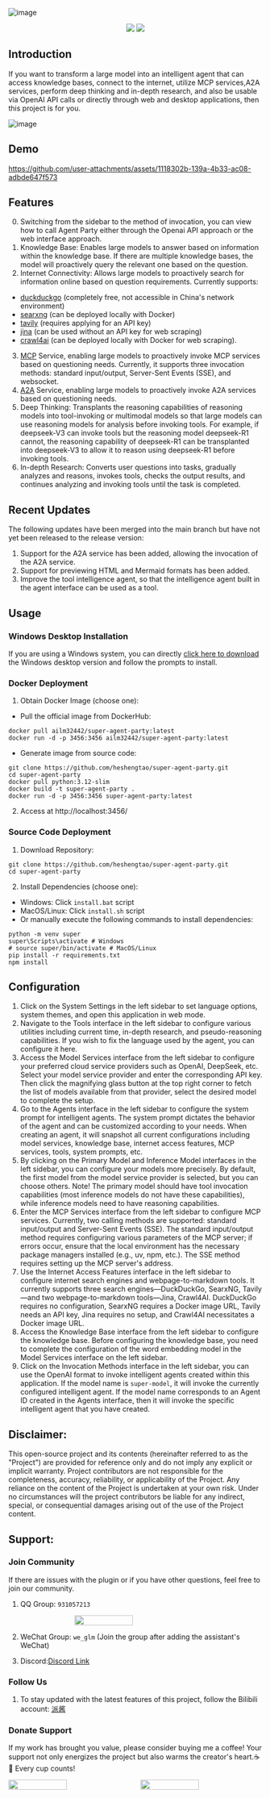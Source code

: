 ![image](static/source/agent_party.png)

<div align="center">
  <a href="./README_ZH.md"><img src="https://img.shields.io/badge/简体中文-d9d9d9"></a>
  <a href="./README.md"><img src="https://img.shields.io/badge/English-d9d9d9"></a>
</div>

## Introduction

If you want to transform a large model into an intelligent agent that can access knowledge bases, connect to the internet, utilize MCP services,A2A services, perform deep thinking and in-depth research, and also be usable via OpenAI API calls or directly through web and desktop applications, then this project is for you.

![image](static/source/image.png)

## Demo
https://github.com/user-attachments/assets/1118302b-139a-4b33-ac08-adbde647f573

## Features

0. Switching from the sidebar to the method of invocation, you can view how to call Agent Party either through the Openai API approach or the web interface approach.
1. Knowledge Base: Enables large models to answer based on information within the knowledge base. If there are multiple knowledge bases, the model will proactively query the relevant one based on the question.
2. Internet Connectivity: Allows large models to proactively search for information online based on question requirements. Currently supports:
- [duckduckgo](https://duckduckgo.com/) (completely free, not accessible in China's network environment)
- [searxng](https://github.com/searxng/searxng) (can be deployed locally with Docker)
- [tavily](https://tavily.com/) (requires applying for an API key)
- [jina](https://github.com/jina-ai/jina) (can be used without an API key for web scraping)
- [crawl4ai](https://github.com/unclecode/crawl4ai) (can be deployed locally with Docker for web scraping).
3. [MCP](https://modelcontextprotocol.io/introduction) Service, enabling large models to proactively invoke MCP services based on questioning needs. Currently, it supports three invocation methods: standard input/output, Server-Sent Events (SSE), and websocket.
4. [A2A](https://github.com/google/A2A) Service, enabling large models to proactively invoke A2A services based on questioning needs.
5. Deep Thinking: Transplants the reasoning capabilities of reasoning models into tool-invoking or multimodal models so that large models can use reasoning models for analysis before invoking tools. For example, if deepseek-V3 can invoke tools but the reasoning model deepseek-R1 cannot, the reasoning capability of deepseek-R1 can be transplanted into deepseek-V3 to allow it to reason using deepseek-R1 before invoking tools.
6. In-depth Research: Converts user questions into tasks, gradually analyzes and reasons, invokes tools, checks the output results, and continues analyzing and invoking tools until the task is completed.

## Recent Updates
The following updates have been merged into the main branch but have not yet been released to the release version:
1. Support for the A2A service has been added, allowing the invocation of the A2A service.
2. Support for previewing HTML and Mermaid formats has been added.
3. Improve the tool intelligence agent, so that the intelligence agent built in the agent interface can be used as a tool. 

## Usage

### Windows Desktop Installation

If you are using a Windows system, you can directly [click here to download](https://github.com/heshengtao/super-agent-party/releases/download/v0.1.0/Super.Agent.Party-Setup-0.1.0.exe) the Windows desktop version and follow the prompts to install.

### Docker Deployment

1. Obtain Docker Image (choose one):
- Pull the official image from DockerHub:
```shell
docker pull ailm32442/super-agent-party:latest
docker run -d -p 3456:3456 ailm32442/super-agent-party:latest
```

- Generate image from source code:
```shell
git clone https://github.com/heshengtao/super-agent-party.git
cd super-agent-party
docker pull python:3.12-slim 
docker build -t super-agent-party . 
docker run -d -p 3456:3456 super-agent-party:latest
```

2. Access at http://localhost:3456/

### Source Code Deployment

1. Download Repository:
```shell
git clone https://github.com/heshengtao/super-agent-party.git
cd super-agent-party
```

2. Install Dependencies (choose one):
- Windows: Click `install.bat` script
- MacOS/Linux: Click `install.sh` script
- Or manually execute the following commands to install dependencies:
```shell
python -m venv super
super\Scripts\activate # Windows
# source super/bin/activate # MacOS/Linux
pip install -r requirements.txt
npm install
```

## Configuration

1. Click on the System Settings in the left sidebar to set language options, system themes, and open this application in web mode.
2. Navigate to the Tools interface in the left sidebar to configure various utilities including current time, in-depth research, and pseudo-reasoning capabilities. If you wish to fix the language used by the agent, you can configure it here.
3. Access the Model Services interface from the left sidebar to configure your preferred cloud service providers such as OpenAI, DeepSeek, etc. Select your model service provider and enter the corresponding API key. Then click the magnifying glass button at the top right corner to fetch the list of models available from that provider, select the desired model to complete the setup.
4. Go to the Agents interface in the left sidebar to configure the system prompt for intelligent agents. The system prompt dictates the behavior of the agent and can be customized according to your needs. When creating an agent, it will snapshot all current configurations including model services, knowledge base, internet access features, MCP services, tools, system prompts, etc.
5. By clicking on the Primary Model and Inference Model interfaces in the left sidebar, you can configure your models more precisely. By default, the first model from the model service provider is selected, but you can choose others. Note! The primary model should have tool invocation capabilities (most inference models do not have these capabilities), while inference models need to have reasoning capabilities.
6. Enter the MCP Services interface from the left sidebar to configure MCP services. Currently, two calling methods are supported: standard input/output and Server-Sent Events (SSE). The standard input/output method requires configuring various parameters of the MCP server; if errors occur, ensure that the local environment has the necessary package managers installed (e.g., uv, npm, etc.). The SSE method requires setting up the MCP server's address.
7. Use the Internet Access Features interface in the left sidebar to configure internet search engines and webpage-to-markdown tools. It currently supports three search engines—DuckDuckGo, SearxNG, Tavily—and two webpage-to-markdown tools—Jina, Crawl4AI. DuckDuckGo requires no configuration, SearxNG requires a Docker image URL, Tavily needs an API key, Jina requires no setup, and Crawl4AI necessitates a Docker image URL.
8. Access the Knowledge Base interface from the left sidebar to configure the knowledge base. Before configuring the knowledge base, you need to complete the configuration of the word embedding model in the Model Services interface on the left sidebar. 
9. Click on the Invocation Methods interface in the left sidebar, you can use the OpenAI format to invoke intelligent agents created within this application. If the model name is `super-model`, it will invoke the currently configured intelligent agent. If the model name corresponds to an Agent ID created in the Agents interface, then it will invoke the specific intelligent agent that you have created. 

## Disclaimer:
This open-source project and its contents (hereinafter referred to as the "Project") are provided for reference only and do not imply any explicit or implicit warranty. Project contributors are not responsible for the completeness, accuracy, reliability, or applicability of the Project. Any reliance on the content of the Project is undertaken at your own risk. Under no circumstances will the project contributors be liable for any indirect, special, or consequential damages arising out of the use of the Project content.

## Support:

### Join Community
If there are issues with the plugin or if you have other questions, feel free to join our community.

1. QQ Group: `931057213`

<div style="display: flex; justify-content: center;">
    <img src="doc/image/Q群.jpg" style="width: 48%;" />
</div>

2. WeChat Group: `we_glm` (Join the group after adding the assistant's WeChat)

3. Discord:[Discord Link](https://discord.gg/f2dsAKKr2V)

### Follow Us
1. To stay updated with the latest features of this project, follow the Bilibili account: [派酱](https://space.bilibili.com/26978344)

### Donate Support
If my work has brought you value, please consider buying me a coffee! Your support not only energizes the project but also warms the creator's heart.☕💖 Every cup counts!
<div style="display:flex; justify-content:space-between;">
    <img src="doc/image/zhifubao.jpg" style="width: 48%;" />
    <img src="doc/image/wechat.jpg" style="width: 48%;" />
</div> 